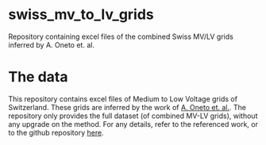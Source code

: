# swiss_mv_to_lv_grids
Repository containing excel files of the combined Swiss MV/LV grids inferred by A. Oneto et. al. 
# The data
This repository contains excel files of Medium to Low Voltage grids of Switzerland. These grids are inferred by the work of [A. Oneto et. al.]([url](https://www.techrxiv.org/users/706823/articles/691957-large-scale-generation-of-geo-referenced-power-distribution-grids-using-open-data?commit=8987643fe01b7ad759e009f562072ef91e48eae6)). The repository only provides the full dataset (of combined MV-LV grids), without any upgrade on the method. 
For any details, refer to the referenced work, or to the github repository [here]([url](https://github.com/aeonetos/Swiss-PDGs)).
